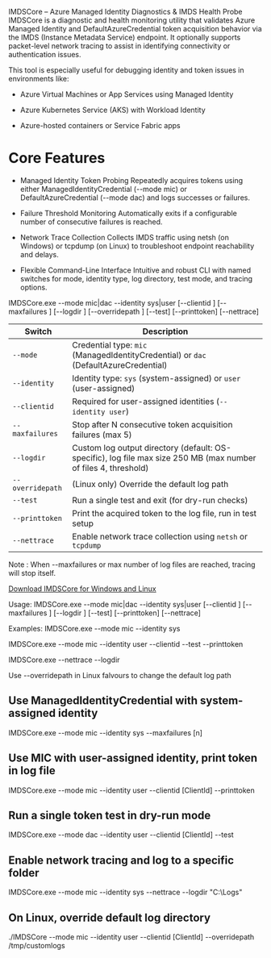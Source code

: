 IMDSCore – Azure Managed Identity Diagnostics & IMDS Health Probe
IMDSCore is a diagnostic and health monitoring utility that validates Azure Managed Identity and DefaultAzureCredential token acquisition behavior via the IMDS (Instance Metadata Service) endpoint. It optionally supports packet-level network tracing to assist in identifying connectivity or authentication issues.

This tool is especially useful for debugging identity and token issues in environments like:

- Azure Virtual Machines or App Services using Managed Identity

- Azure Kubernetes Service (AKS) with Workload Identity

- Azure-hosted containers or Service Fabric apps

# Core Features

- Managed Identity Token Probing
Repeatedly acquires tokens using either ManagedIdentityCredential (--mode mic) or DefaultAzureCredential (--mode dac) and logs successes or failures.

- Failure Threshold Monitoring
Automatically exits if a configurable number of consecutive failures is reached.

- Network Trace Collection
Collects IMDS traffic using netsh (on Windows) or tcpdump (on Linux) to troubleshoot endpoint reachability and delays.

- Flexible Command-Line Interface
Intuitive and robust CLI with named switches for mode, identity type, log directory, test mode, and tracing options.


IMDSCore.exe --mode mic|dac --identity sys|user 
             [--clientid <id>] 
             [--maxfailures <n>] 
             [--logdir <path>] 
             [--overridepath <path>] 
             [--test] 
             [--printtoken] 
             [--nettrace]


| Switch           | Description                                                                          |
| ---------------- | ------------------------------------------------------------------------------------ |
| `--mode`         | Credential type: `mic` (ManagedIdentityCredential) or `dac` (DefaultAzureCredential) |
| `--identity`     | Identity type: `sys` (system-assigned) or `user` (user-assigned)                     |
| `--clientid`     | Required for user-assigned identities (`--identity user`)                            |
| `--maxfailures`  | Stop after N consecutive token acquisition failures  (max 5)                         |
| `--logdir`       | Custom log output directory (default: OS-specific), log file max size 250 MB (max number of files 4, threshold)                                  
| `--overridepath` | (Linux only) Override the default log path                                           |
| `--test`         | Run a single test and exit (for dry-run checks)                                      |
| `--printtoken`   | Print the acquired token to the log file, run in test setup                          |
| `--nettrace`     | Enable network trace collection using `netsh` or `tcpdump`                           |

Note : When --maxfailures or max number of log files are reached, tracing will stop itself.

[Download IMDSCore for Windows and Linux](https://github.com/sashaOM231190/IMDSCore/releases/tag/v1.0.0)

Usage:
   IMDSCore.exe --mode mic|dac --identity sys|user [--clientid <id>] [--maxfailures <n>] [--logdir <path>] [--test] [--printtoken] [--nettrace]



Examples:
  IMDSCore.exe --mode mic --identity sys
  
  IMDSCore.exe --mode mic --identity user --clientid <ClientId> --test --printtoken
  
  IMDSCore.exe --nettrace --logdir
  
  Use --overridepath in Linux falvours to change the default log path


## Use ManagedIdentityCredential with system-assigned identity
IMDSCore.exe --mode mic --identity sys --maxfailures [n]

## Use MIC with user-assigned identity, print token in log file
IMDSCore.exe --mode mic --identity user --clientid [ClientId] --printtoken

## Run a single token test in dry-run mode
IMDSCore.exe --mode dac --identity user --clientid [ClientId] --test

## Enable network tracing and log to a specific folder
IMDSCore.exe --mode mic --identity sys --nettrace --logdir "C:\Logs"

## On Linux, override default log directory
./IMDSCore --mode mic --identity user --clientid [ClientId] --overridepath /tmp/customlogs


